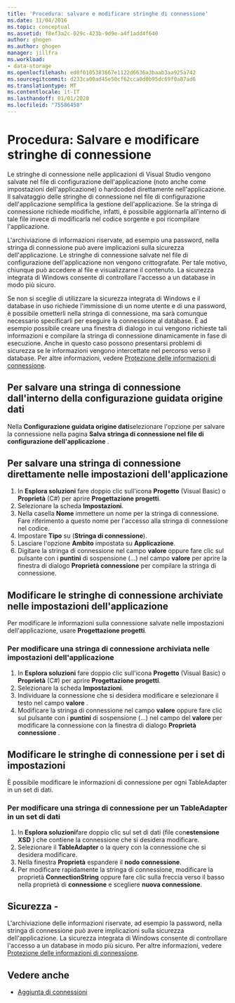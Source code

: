 ```yaml
---
title: 'Procedura: salvare e modificare stringhe di connessione'
ms.date: 11/04/2016
ms.topic: conceptual
ms.assetid: f8ef3a2c-029c-423b-9d9e-a4f1add4f640
author: ghogen
ms.author: ghogen
manager: jillfra
ms.workload:
- data-storage
ms.openlocfilehash: ed0f0105383667e1122d6636a3baab3aa925a742
ms.sourcegitcommit: d233ca00ad45e50cf62cca0d0b95dc69f0a87ad6
ms.translationtype: MT
ms.contentlocale: it-IT
ms.lasthandoff: 01/01/2020
ms.locfileid: "75586458"
---
```

# <a name="how-to-save-and-edit-connection-strings"></a>Procedura: Salvare e modificare stringhe di connessione
Le stringhe di connessione nelle applicazioni di Visual Studio vengono salvate nel file di configurazione dell'applicazione (noto anche come impostazioni dell'applicazione) o hardcoded direttamente nell'applicazione. Il salvataggio delle stringhe di connessione nel file di configurazione dell'applicazione semplifica la gestione dell'applicazione. Se la stringa di connessione richiede modifiche, infatti, è possibile aggiornarla all'interno di tale file invece di modificarla nel codice sorgente e poi ricompilare l'applicazione.

L'archiviazione di informazioni riservate, ad esempio una password, nella stringa di connessione può avere implicazioni sulla sicurezza dell'applicazione. Le stringhe di connessione salvate nel file di configurazione dell'applicazione non vengono crittografate. Per tale motivo, chiunque può accedere al file e visualizzarne il contenuto. La sicurezza integrata di Windows consente di controllare l'accesso a un database in modo più sicuro.

Se non si sceglie di utilizzare la sicurezza integrata di Windows e il database in uso richiede l'immissione di un nome utente e di una password, è possibile ometterli nella stringa di connessione, ma sarà comunque necessario specificarli per eseguire la connessione al database. È ad esempio possibile creare una finestra di dialogo in cui vengono richieste tali informazioni e compilare la stringa di connessione dinamicamente in fase di esecuzione. Anche in questo caso possono presentarsi problemi di sicurezza se le informazioni vengono intercettate nel percorso verso il database.
Per altre informazioni, vedere [Protezione delle informazioni di connessione](/dotnet/framework/data/adonet/protecting-connection-information).

## <a name="to-save-a-connection-string-from-within-the-data-source-configuration-wizard"></a>Per salvare una stringa di connessione dall'interno della configurazione guidata origine dati
Nella **Configurazione guidata origine dati**selezionare l'opzione per salvare la connessione nella pagina **Salva stringa di connessione nel file di configurazione dell'applicazione** .

## <a name="to-save-a-connection-string-directly-into-application-settings"></a>Per salvare una stringa di connessione direttamente nelle impostazioni dell'applicazione
1. In **Esplora soluzioni** fare doppio clic sull'icona **Progetto** (Visual Basic) o **Proprietà** (C#) per aprire **Progettazione progetti**.
1. Selezionare la scheda **Impostazioni**.
1. Nella casella **Nome** immettere un nome per la stringa di connessione. Fare riferimento a questo nome per l'accesso alla stringa di connessione nel codice.
1. Impostare **Tipo** su (**Stringa di connessione**).
1. Lasciare l'opzione **Ambito** impostata su **Applicazione**.
1. Digitare la stringa di connessione nel campo **valore** oppure fare clic sul pulsante con i **puntini** di sospensione (...) nel campo **valore** per aprire la finestra di dialogo **Proprietà connessione** per compilare la stringa di connessione.

## <a name="edit-connection-strings-stored-in-application-settings"></a>Modificare le stringhe di connessione archiviate nelle impostazioni dell'applicazione
Per modificare le informazioni sulla connessione salvate nelle impostazioni dell'applicazione, usare **Progettazione progetti**.

### <a name="to-edit-a-connection-string-stored-in-application-settings"></a>Per modificare una stringa di connessione archiviata nelle impostazioni dell'applicazione
1. In **Esplora soluzioni** fare doppio clic sull'icona **Progetto** (Visual Basic) o **Proprietà** (C#) per aprire **Progettazione progetti**.
1. Selezionare la scheda **Impostazioni**.
1. Individuare la connessione che si desidera modificare e selezionare il testo nel campo **valore** .
1. Modificare la stringa di connessione nel campo **valore** oppure fare clic sul pulsante con i **puntini** di sospensione (...) nel campo del **valore** per modificare la connessione con la finestra di dialogo **Proprietà connessione** .

## <a name="edit-connection-strings-for-datasets"></a>Modificare le stringhe di connessione per i set di impostazioni
È possibile modificare le informazioni di connessione per ogni TableAdapter in un set di dati.

### <a name="to-edit-a-connection-string-for-a-tableadapter-in-a-dataset"></a>Per modificare una stringa di connessione per un TableAdapter in un set di dati
1. In **Esplora soluzioni**fare doppio clic sul set di dati (file con**estensione XSD** ) che contiene la connessione che si desidera modificare.
1. Selezionare il **TableAdapter** o la query con la connessione che si desidera modificare.
1. Nella finestra **Proprietà** espandere il **nodo connessione**.
1. Per modificare rapidamente la stringa di connessione, modificare la proprietà **ConnectionString** oppure fare clic sulla freccia verso il basso nella proprietà di **connessione** e scegliere **nuova connessione**.

## <a name="security"></a>Sicurezza -
L'archiviazione delle informazioni riservate, ad esempio la password, nella stringa di connessione può avere implicazioni sulla sicurezza dell'applicazione. La sicurezza integrata di Windows consente di controllare l'accesso a un database in modo più sicuro.
Per altre informazioni, vedere [Protezione delle informazioni di connessione](/dotnet/framework/data/adonet/protecting-connection-information).

## <a name="see-also"></a>Vedere anche

- [Aggiunta di connessioni](../data-tools/add-new-connections.md)
